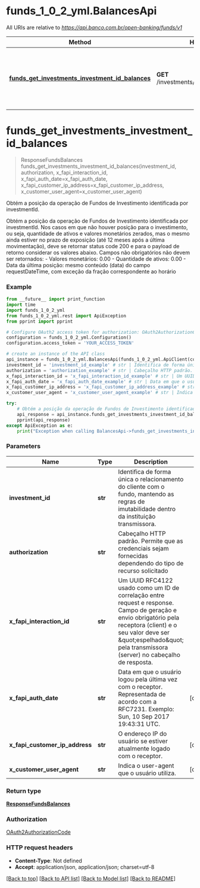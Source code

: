 # funds_1_0_2_yml.BalancesApi

All URIs are relative to *https://api.banco.com.br/open-banking/funds/v1*

Method | HTTP request | Description
------------- | ------------- | -------------
[**funds_get_investments_investment_id_balances**](BalancesApi.md#funds_get_investments_investment_id_balances) | **GET** /investments/{investmentId}/balances | Obtém a posição da operação de Fundos de Investimento identificada por investmentId.

# **funds_get_investments_investment_id_balances**
> ResponseFundsBalances funds_get_investments_investment_id_balances(investment_id, authorization, x_fapi_interaction_id, x_fapi_auth_date=x_fapi_auth_date, x_fapi_customer_ip_address=x_fapi_customer_ip_address, x_customer_user_agent=x_customer_user_agent)

Obtém a posição da operação de Fundos de Investimento identificada por investmentId.

Obtém a posição da operação de Fundos de Investimento identificada por investmentId.  Nos casos em que não houver posição para o investimento, ou seja, quantidade de ativos e valores monetários zerados, mas o mesmo ainda estiver no prazo de exposição (até 12 meses após a última movimentação), deve se retornar status code 200 e para o payload de retorno considerar os valores abaixo. Campos não obrigatórios não devem ser retornados:   - Valores monetários: 0.00 - Quantidade de ativos: 0.00 - Data da última posição: mesmo conteúdo (data) do campo requestDateTime, com exceção da fração correspondente ao horário 

### Example
```python
from __future__ import print_function
import time
import funds_1_0_2_yml
from funds_1_0_2_yml.rest import ApiException
from pprint import pprint

# Configure OAuth2 access token for authorization: OAuth2AuthorizationCode
configuration = funds_1_0_2_yml.Configuration()
configuration.access_token = 'YOUR_ACCESS_TOKEN'

# create an instance of the API class
api_instance = funds_1_0_2_yml.BalancesApi(funds_1_0_2_yml.ApiClient(configuration))
investment_id = 'investment_id_example' # str | Identifica de forma única o relacionamento do cliente com o fundo, mantendo as regras de imutabilidade dentro da instituição transmissora.
authorization = 'authorization_example' # str | Cabeçalho HTTP padrão. Permite que as credenciais sejam fornecidas dependendo do tipo de recurso solicitado
x_fapi_interaction_id = 'x_fapi_interaction_id_example' # str | Um UUID RFC4122 usado como um ID de correlação entre request e response. Campo de geração e envio obrigatório pela receptora (client) e o seu valor deve ser \"espelhado\" pela transmissora (server) no cabeçalho de resposta.
x_fapi_auth_date = 'x_fapi_auth_date_example' # str | Data em que o usuário logou pela última vez com o receptor. Representada de acordo com a RFC7231. Exemplo: Sun, 10 Sep 2017 19:43:31 UTC. (optional)
x_fapi_customer_ip_address = 'x_fapi_customer_ip_address_example' # str | O endereço IP do usuário se estiver atualmente logado com o receptor. (optional)
x_customer_user_agent = 'x_customer_user_agent_example' # str | Indica o user-agent que o usuário utiliza. (optional)

try:
    # Obtém a posição da operação de Fundos de Investimento identificada por investmentId.
    api_response = api_instance.funds_get_investments_investment_id_balances(investment_id, authorization, x_fapi_interaction_id, x_fapi_auth_date=x_fapi_auth_date, x_fapi_customer_ip_address=x_fapi_customer_ip_address, x_customer_user_agent=x_customer_user_agent)
    pprint(api_response)
except ApiException as e:
    print("Exception when calling BalancesApi->funds_get_investments_investment_id_balances: %s\n" % e)
```

### Parameters

Name | Type | Description  | Notes
------------- | ------------- | ------------- | -------------
 **investment_id** | **str**| Identifica de forma única o relacionamento do cliente com o fundo, mantendo as regras de imutabilidade dentro da instituição transmissora. | 
 **authorization** | **str**| Cabeçalho HTTP padrão. Permite que as credenciais sejam fornecidas dependendo do tipo de recurso solicitado | 
 **x_fapi_interaction_id** | **str**| Um UUID RFC4122 usado como um ID de correlação entre request e response. Campo de geração e envio obrigatório pela receptora (client) e o seu valor deve ser \&quot;espelhado\&quot; pela transmissora (server) no cabeçalho de resposta. | 
 **x_fapi_auth_date** | **str**| Data em que o usuário logou pela última vez com o receptor. Representada de acordo com a RFC7231. Exemplo: Sun, 10 Sep 2017 19:43:31 UTC. | [optional] 
 **x_fapi_customer_ip_address** | **str**| O endereço IP do usuário se estiver atualmente logado com o receptor. | [optional] 
 **x_customer_user_agent** | **str**| Indica o user-agent que o usuário utiliza. | [optional] 

### Return type

[**ResponseFundsBalances**](ResponseFundsBalances.md)

### Authorization

[OAuth2AuthorizationCode](../README.md#OAuth2AuthorizationCode)

### HTTP request headers

 - **Content-Type**: Not defined
 - **Accept**: application/json, application/json; charset=utf-8

[[Back to top]](#) [[Back to API list]](../README.md#documentation-for-api-endpoints) [[Back to Model list]](../README.md#documentation-for-models) [[Back to README]](../README.md)

